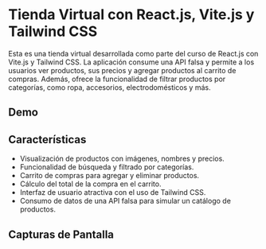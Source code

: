 # Tienda Virtual con React.js, Vite.js y Tailwind CSS

Esta es una tienda virtual desarrollada como parte del curso de React.js con Vite.js y Tailwind CSS. La aplicación consume una API falsa y permite a los usuarios ver productos, sus precios y agregar productos al carrito de compras. Además, ofrece la funcionalidad de filtrar productos por categorías, como ropa, accesorios, electrodomésticos y más.

## Demo


## Características

- Visualización de productos con imágenes, nombres y precios.
- Funcionalidad de búsqueda y filtrado por categorías.
- Carrito de compras para agregar y eliminar productos.
- Cálculo del total de la compra en el carrito.
- Interfaz de usuario atractiva con el uso de Tailwind CSS.
- Consumo de datos de una API falsa para simular un catálogo de productos.

## Capturas de Pantalla



